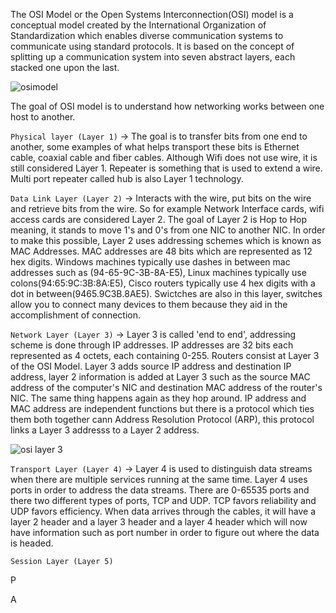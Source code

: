 The OSI Model or the Open Systems Interconnection(OSI) model is a conceptual model created by the International Organization of Standardization which enables diverse communication systems to communicate using standard protocols. It is based on the concept of splitting up a communication system into seven abstract layers, each stacked one upon the last. 

![osimodel](https://user-images.githubusercontent.com/93686063/218511781-4caba4df-17a1-4936-8aa4-d775df3dcb31.JPG)

The goal of OSI model is to understand how networking works between one host to another. 


`Physical layer (Layer 1)` ->  The goal is to transfer bits from one end to another, some examples of what helps transport these bits is Ethernet cable, coaxial cable and fiber cables. Although Wifi does not use wire, it is still considered Layer 1. Repeater is something that is used to extend a wire. Multi port repeater called hub is also Layer 1 technology. 

`Data Link Layer (Layer 2)` -> Interacts with the wire, put bits on the wire and retrieve bits from the wire. So for example Network Interface cards, wifi access cards are considered Layer 2. The goal of Layer 2 is Hop to Hop meaning, it stands to move 1's and 0's from one NIC to another NIC. In order to make this possible, Layer 2 uses addressing schemes which is known as MAC Addresses. MAC addresses are 48 bits which are represented as 12 hex digits. Windows machines typically use dashes in between mac addresses such as (94-65-9C-3B-8A-E5), Linux machines typically use colons(94:65:9C:3B:8A:E5), Cisco routers typically use 4 hex digits with a dot in between(9465.9C3B.8AE5). Swictches are also in this layer, switches allow you to connect many devices to them because they aid in the accomplishment of connection. 

`Network Layer (Layer 3)` -> Layer 3 is called 'end to end', addressing scheme is done through IP addresses. IP addresses are 32 bits each represented as 4 octets, each containing 0-255. Routers consist at Layer 3 of the OSI Model. Layer 3 adds source IP address and destination IP address, layer 2 information is added at Layer 3 such as the source MAC address of the computer's NIC and destination MAC address of the router's NIC. The same thing happens again as they hop around. IP address and MAC address are independent functions but there is a protocol which ties them both together cann Address Resolution Protocol (ARP), this protocol links a Layer 3 addresss to a Layer 2 address.

![osi layer 3](https://user-images.githubusercontent.com/93686063/220359661-7a657a59-0971-4955-a44e-69324f7f2d32.JPG)

`Transport Layer (Layer 4)` -> Layer 4 is used to distinguish data streams when there are multiple services running at the same time. Layer 4 uses ports in order to address the data streams. There are 0-65535 ports and there two different types of ports, TCP and UDP. TCP favors reliability and UDP favors efficiency. When data arrives through the cables, it will have a layer 2 header and a layer 3 header and a layer 4 header which will now have information such as port number in order to figure out where the data is headed. 

`Session Layer (Layer 5)` 

P

A


